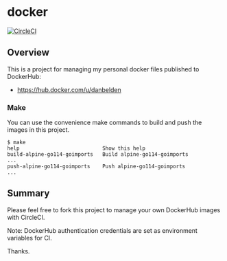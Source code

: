 # docker

[![CircleCI](https://circleci.com/gh/danbelden/docker.svg?style=svg)](https://circleci.com/gh/danbelden/docker)

## Overview

This is a project for managing my personal docker files published to DockerHub:
- https://hub.docker.com/u/danbelden

### Make

You can use the convenience make commands to build and push the images in this project.

```
$ make
help                           Show this help
build-alpine-go114-goimports   Build alpine-go114-goimports
...
push-alpine-go114-goimports    Push alpine-go114-goimports
...
```

## Summary

Please feel free to fork this project to manage your own DockerHub images with CircleCI.

Note: DockerHub authentication credentials are set as environment variables for CI.

Thanks.
